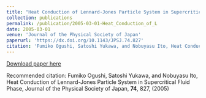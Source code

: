 ```yaml
---
title: "Heat Conduction of Lennard-Jones Particle System in Supercritical Fluid Phase"
collection: publications
permalink: /publication/2005-03-01-Heat_Conduction_of_L
date: 2005-03-01
venue: 'Journal of the Physical Society of Japan'
paperurl: 'https://dx.doi.org/10.1143/JPSJ.74.827'
citation: 'Fumiko Ogushi, Satoshi Yukawa, and Nobuyasu Ito, Heat Conduction of Lennard-Jones Particle System in Supercritical Fluid Phase, Journal of the Physical Society of Japan, <b>74</b>, 827, (2005)'
---
```


<a href='https://dx.doi.org/10.1143/JPSJ.74.827'>Download paper here</a>

Recommended citation: Fumiko Ogushi, Satoshi Yukawa, and Nobuyasu Ito, Heat Conduction of Lennard-Jones Particle System in Supercritical Fluid Phase, Journal of the Physical Society of Japan, <b>74</b>, 827, (2005)